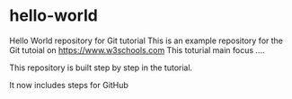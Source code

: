 # hello-world
Hello World repository for Git tutorial
This is an example repository for the Git tutoial on https://www.w3schools.com
This toturial main focus ....

This repository is built step by step in the tutorial.

It now includes steps for GitHub
